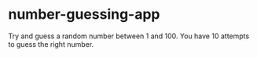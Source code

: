 # number-guessing-app
Try and guess a random number between 1 and 100.  You have 10 attempts to guess the right number.
